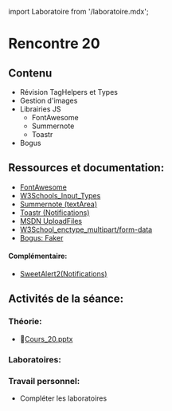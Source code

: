 import Laboratoire from '/laboratoire.mdx';

# Rencontre 20

## Contenu
- Révision TagHelpers et Types
- Gestion d'images
- Librairies JS
  - FontAwesome
  - Summernote
  - Toastr
- Bogus

## Ressources et documentation: 
- [FontAwesome](https://fontawesome.com/)
- [W3Schools_Input_Types](https://www.w3schools.com/html/html_form_input_types.asp)
- [Summernote (textArea)](https://summernote.org/)
- [Toastr (Notifications)](https://codeseven.github.io/toastr/) 
- [MSDN UploadFiles](https://docs.microsoft.com/en-us/aspnet/core/mvc/models/file-uploads?view=aspnetcore-5.0) 
- [W3School_enctype_multipart/form-data](https://www.w3schools.com/tags/att_form_enctype.asp)
- [Bogus: Faker](https://github.com/bchavez/Bogus)

#### Complémentaire: 
- [SweetAlert2(Notifications)](https://sweetalert2.github.io/)

## Activités de la séance: 
### Théorie:
- 🔗[Cours_20.pptx](https://cegepedouardmontpetit.sharepoint.com/:p:/s/CMT420InformatiqueComitesCours-3W6/ET-sz19NyfBMgqyhInqc5IcB7qmBlru8fkV1p9B9OEKJaw?e=JHtkDg)

### Laboratoires: 
<Laboratoire nom="10XX-S20_Lab1"/>
<Laboratoire nom="10XX-S20_Lab2"/>

### Travail personnel: 
- Compléter les laboratoires 
